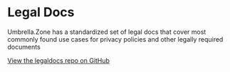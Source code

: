 # Legal Docs
Umbrella.Zone has a standardized set of legal docs that cover most commonly found use cases for privacy policies and other legally required documents

[View the legaldocs repo on GitHub](https://github.com/UmbrellaZone/legaldocs)